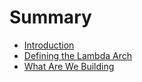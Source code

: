 # Summary

* [Introduction](README.md)
* [Defining the Lambda Arch](defining-the-lambda-arch.md)
* [What Are We Building](what-are-we-building.md)

